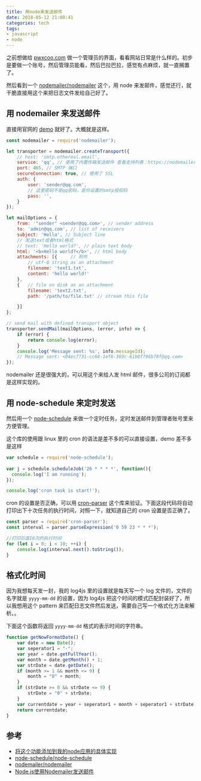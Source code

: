 ```yaml
---
title: 用node来发送邮件
date: 2018-05-12 21:08:41
categories: tech
tags: 
- javascript
- node
---
```


之前想做给 [pwxcoo.com](https://github.com/pwxcoo/BlackMagic) 做一个管理员的界面，看看网站日常是什么样的。初步是要做一个账号，然后管理员能看，然后巴拉巴拉，感觉有点麻烦，就一直搁置了。

然后看到一个 [nodemailer/nodemailer](https://github.com/nodemailer/nodemailer) 这个，用 node 来发邮件，感觉还行，就干脆直接用这个来把日志文件发给自己好了。

## 用 nodemailer 来发送邮件
直接用官网的 [demo](https://nodemailer.com/about/) 就好了。大概就是这样。

```JavaScript
const nodemailer = require('nodemailer');

let transporter = nodemailer.createTransport({
    // host: 'smtp.ethereal.email',
    service: 'qq', // 使用了内置传输发送邮件 查看支持列表：https://nodemailer.com/smtp/well-known/
    port: 465, // SMTP 端口
    secureConnection: true, // 使用了 SSL
    auth: {
        user: 'sender@qq.com',
        // 这里密码不是qq密码，是你设置的smtp授权码
        pass: '',
    }
});

let mailOptions = {
    from: '"sender" <sender@qq.com>', // sender address
    to: 'admin@qq.com', // list of receivers
    subject: 'Hello', // Subject line
    // 发送text或者html格式
    // text: 'Hello world?', // plain text body
    html: '<b>Hello world?</b>', // html body
    attachments: [{     // 附件
        // utf-8 string as an attachment
        filename: 'text1.txt',
        content: 'hello world!'
    },
    {   // file on disk as an attachment
        filename: 'text2.txt',
        path: '/path/to/file.txt' // stream this file

    }]
};

// send mail with defined transport object
transporter.sendMail(mailOptions, (error, info) => {
    if (error) {
        return console.log(error);
    }
    console.log('Message sent: %s', info.messageId);
    // Message sent: <04ec7731-cc68-1ef6-303c-61b0f796b78f@qq.com>
});
```

nodemailer 还是很强大的，可以用这个来给人发 html 邮件，很多公司的订阅都是这样实现的。

## 用 node-schedule 来定时发送
然后用一个 [node-schedule](https://github.com/node-schedule/node-schedule) 来做一个定时任务，定时发送邮件到管理者账号里来方便管理。

这个库的使用跟 linux 里的 cron 的语法是差不多的可以直接设置，demo 差不多是这样

``` JavaScript
var schedule = require('node-schedule');
 
var j = schedule.scheduleJob('26 * * * *', function(){
  console.log('I am running');
});

console.log('cron task is start!');
```

cron 的设置是否正确，可以用 [cron-parser](https://www.npmjs.com/package/cron-parser) 这个库来验证。下面这段代码将自动打印出下十次任务的执行时间，对照一下，就知道自己的 cron 设置是否正确了。

```JavaScript
const parser = require('cron-parser');
const interval = parser.parseExpression('0 59 23 * * *');

//打印后面10次的执行时间
for (let i = 0; i < 10; ++i) {
	console.log(interval.next().toString());
}
```

## 格式化时间
因为我想每天发一封，我的 log4js 里的设置就是每天写一个 log 文件的，文件的名字就是 `yyyy-mm-dd` 的设置，因为 log4js 把这个时间的模式匹配封装好了，所以我想用这个 pattern 来匹配日志文件然后发送，需要自己写一个格式化方法来解析。。

下面这个函数将返回 `yyyy-mm-dd` 格式的表示时间的字符串。
```JavaScript
function getNowFormatDate() {
    var date = new Date();
    var seperator1 = "-";
    var year = date.getFullYear();
    var month = date.getMonth() + 1;
    var strDate = date.getDate();
    if (month >= 1 && month <= 9) {
        month = "0" + month;
    }
    if (strDate >= 0 && strDate <= 9) {
        strDate = "0" + strDate;
    }
    var currentdate = year + seperator1 + month + seperator1 + strDate;
    return currentdate;
}
```

## 参考
- [将这个功能添加到我的node应用的具体实现](https://github.com/pwxcoo/BlackMagic/commit/171fcd4049aea05ca64d8db8b55665aaa637cbc2)
- [node-schedule/node-schedule](https://github.com/node-schedule/node-schedule)
- [nodemailer/nodemailer](https://github.com/nodemailer/nodemailer)
- [Node.js使用Nodemailer发送邮件](https://segmentfault.com/a/1190000012251328)